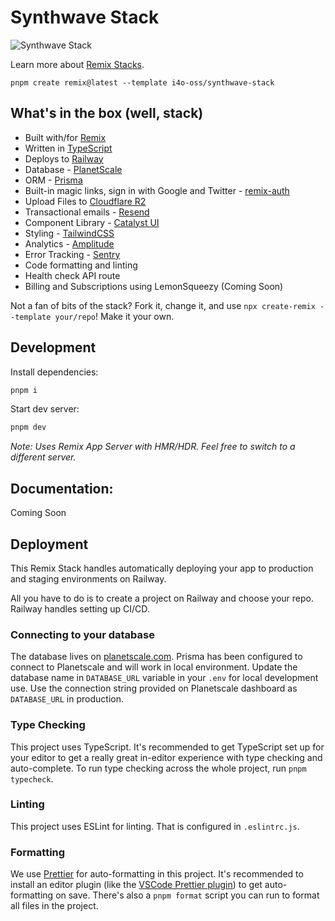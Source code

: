 # Synthwave Stack

![Synthwave Stack](https://raw.githubusercontent.com/ilangorajagopal/images/main/synthwave%20stack.png)

Learn more about [Remix Stacks](https://remix.run/stacks).

```
pnpm create remix@latest --template i4o-oss/synthwave-stack
```

## What's in the box (well, stack)

- Built with/for [Remix](https://remix.run)
- Written in [TypeScript](https://typescriptlang.org)
- Deploys to [Railway](https://railway.app)
- Database - [PlanetScale](https://planetscale.com)
- ORM - [Prisma](https://prisma.io)
- Built-in magic links, sign in with Google and Twitter - [remix-auth](https://github.com/sergiodxa/remix-auth/)
- Upload Files to [Cloudflare R2](https://www.cloudflare.com/products/r2/)
- Transactional emails - [Resend](https://resend.com/)
- Component Library - [Catalyst UI](https://catalyst-ui.com)
- Styling - [TailwindCSS](https://tailwindcss.com)
- Analytics - [Amplitude](https://amplitude.com)
- Error Tracking - [Sentry](https://sentry.io)
- Code formatting and linting
- Health check API route
- Billing and Subscriptions using LemonSqueezy (Coming Soon)

Not a fan of bits of the stack? Fork it, change it, and use `npx create-remix --template your/repo`! Make it your own.

## Development

Install dependencies:

```sh
pnpm i
```

Start dev server:

```sh
pnpm dev
```

_Note: Uses Remix App Server with HMR/HDR. Feel free to switch to a different server._

## Documentation:

Coming Soon

## Deployment

This Remix Stack handles automatically deploying your app to production and staging environments on Railway.

All you have to do is to create a project on Railway and choose your repo. Railway handles setting up CI/CD.

### Connecting to your database

The database lives on [planetscale.com](https://planetscale.com). Prisma has been configured to connect to Planetscale and will work in local environment. Update the database name in `DATABASE_URL` variable in your `.env` for local development use. Use the connection string provided on Planetscale dashboard as `DATABASE_URL` in production.

### Type Checking

This project uses TypeScript. It's recommended to get TypeScript set up for your editor to get a really great in-editor experience with type checking and auto-complete. To run type checking across the whole project, run `pnpm typecheck`.

### Linting

This project uses ESLint for linting. That is configured in `.eslintrc.js`.

### Formatting

We use [Prettier](https://prettier.io/) for auto-formatting in this project. It's recommended to install an editor plugin (like the [VSCode Prettier plugin](https://marketplace.visualstudio.com/items?itemName=esbenp.prettier-vscode)) to get auto-formatting on save. There's also a `pnpm format` script you can run to format all files in the project.
